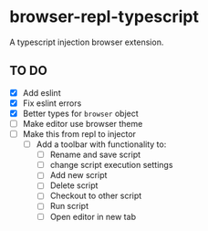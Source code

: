 # browser-repl-typescript
A typescript injection browser extension.

## TO DO
- [X] Add eslint
- [X] Fix eslint errors
- [X] Better types for `browser` object
- [ ] Make editor use browser theme
- [ ] Make this from repl to injector
  - [ ] Add a toolbar with functionality to:
    - [ ] Rename and save script
    - [ ] change script execution settings
    - [ ] Add new script
    - [ ] Delete script
    - [ ] Checkout to other script
    - [ ] Run script
    - [ ] Open editor in new tab